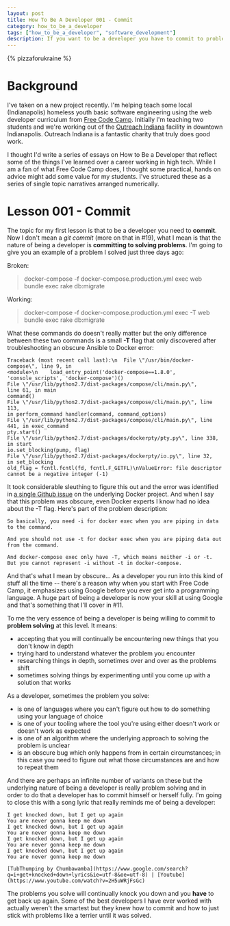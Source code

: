 ```yaml
---
layout: post
title: How To Be A Developer 001 - Commit
category: how_to_be_a_developer
tags: ["how_to_be_a_developer", "software_development"]
description: If you want to be a developer you have to commit to problem solving, no matter how arcane the problem.
---
```

{% pizzaforukraine  %}

# Background

I've taken on a new project recently.  I'm helping teach some local (Indianapolis) homeless youth basic software engineering using the web developer curriculum from [Free Code Camp](http://www.freecodecamp.com).  Initially I'm teaching two students and we're working out of the [Outreach Indiana](https://outreachindiana.org/) facility in downtown Indianapolis.  Outreach Indiana is a fantastic charity that truly does good work.

I thought I'd write a series of essays on How to Be a Developer that reflect some of the things I've learned over a career working in high tech.  While I am a fan of what Free Code Camp does, I thought some practical, hands on advice might add some value for my students.  I've structured these as a series of single topic narratives arranged numerically.

# Lesson 001 - Commit

The topic for my first lesson is that to be a developer you need to **commit**.  Now I don't mean a *git commit* (more on that in #19), what I mean is that the nature of being a developer is **committing to solving problems**.  I'm going to give you an example of a problem I solved just three days ago:

Broken:

> docker-compose -f docker-compose.production.yml exec web bundle exec rake db:migrate

Working:

> docker-compose -f docker-compose.production.yml exec -T web bundle exec rake db:migrate

What these commands do doesn't really matter but the only difference between these two commands is a small **-T** flag that only discovered after troubleshooting an obscure Ansible to Docker error:

    Traceback (most recent call last):\n  File \"/usr/bin/docker-compose\", line 9, in 
    <module>\n    load_entry_point('docker-compose==1.8.0', 
    'console_scripts', 'docker-compose')()
    File \"/usr/lib/python2.7/dist-packages/compose/cli/main.py\", 
    line 61, in main
    command()
    File \"/usr/lib/python2.7/dist-packages/compose/cli/main.py\", line 113, 
    in perform_command handler(command, command_options)
    File \"/usr/lib/python2.7/dist-packages/compose/cli/main.py\", line 441, in exec_command
    pty.start()
    File \"/usr/lib/python2.7/dist-packages/dockerpty/pty.py\", line 338, in start
    io.set_blocking(pump, flag)
    File \"/usr/lib/python2.7/dist-packages/dockerpty/io.py\", line 32, 
    in set_blocking
    old_flag = fcntl.fcntl(fd, fcntl.F_GETFL)\nValueError: file descriptor cannot be a negative integer (-1)
    
It took considerable sleuthing to figure this out and the error was identified in [a single Github issue](https://github.com/docker/compose/issues/3352) on the underlying Docker project.  And when I say that this problem was obscure, even Docker experts I know had no idea about the -T flag.  Here's part of the problem description:

    So basically, you need -i for docker exec when you are piping in data to the command.

    And you should not use -t for docker exec when you are piping data out from the command.

    And docker-compose exec only have -T, which means neither -i or -t. But you cannot represent -i without -t in docker-compose.

And that's what I mean by obscure...  As a developer you run into this kind of stuff all the time -- there's a reason why when you start with Free Code Camp, it emphasizes using Google before you ever get into a programming language.  A huge part of being a developer is now your skill at using Google and that's something that I'll cover in #11.    

To me the very essence of being a developer is being willing to commit to **problem solving** at this level.  It means: 

* accepting that you will continually be encountering new things that you don't know in depth
* trying hard to understand whatever the problem you encounter
* researching things in depth, sometimes over and over as the problems shift
* sometimes solving things by experimenting until you come up with a solution that works

As a developer, sometimes the problem you solve:

* is one of languages where you can't figure out how to do something using your language of choice
* is one of your tooling where the tool you're using either doesn't work or doesn't work as expected
* is one of an algorithm where the underlying approach to solving the problem is unclear
* is an obscure bug which only happens from in certain circumstances; in this case you need to figure out what those circumstances are and how to repeat them

And there are perhaps an infinite number of variants on these but the underlying nature of being a developer is really problem solving and in order to do that a developer has to commit himself or herself fully.  I'm going to close this with a song lyric that really reminds me of being a developer:

    I get knocked down, but I get up again
    You are never gonna keep me down
    I get knocked down, but I get up again
    You are never gonna keep me down
    I get knocked down, but I get up again
    You are never gonna keep me down
    I get knocked down, but I get up again
    You are never gonna keep me down
    
    [TubThumping by Chumbawamba](https://www.google.com/search?q=i+get+knocked+down+lyrics&ie=utf-8&oe=utf-8) | [Youtube](https://www.youtube.com/watch?v=2H5uWRjFsGc)
    
The problems you solve will continually knock you down and you **have** to get back up again.  Some of the best developers I have ever worked with actually weren't the smartest but they knew how to commit and how to just stick with problems like a terrier until it was solved.
